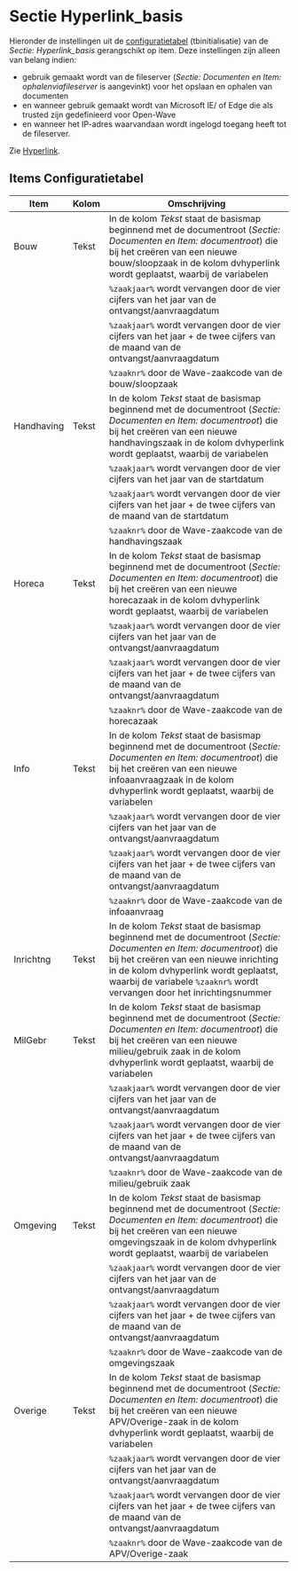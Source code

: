 # Sectie Hyperlink_basis

Hieronder de instellingen uit de [configuratietabel](/docs/instellen_inrichten/configuratie.md) (tbinitialisatie) van de _Sectie: Hyperlink_basis_ gerangschikt op item. Deze instellingen zijn alleen van belang indien:

- gebruik gemaakt wordt van de fileserver (_Sectie: Documenten en Item: ophalenviafileserver_ is aangevinkt) voor het opslaan en ophalen van documenten
- en wanneer gebruik gemaakt wordt van Microsoft IE/ of Edge die als trusted zijn gedefinieerd voor Open-Wave
- en wanneer het IP-adres waarvandaan wordt ingelogd toegang heeft tot de fileserver.

Zie [Hyperlink](/docs/instellen_inrichten/hyperlink.md).

## Items Configuratietabel

| Item       | Kolom | Omschrijving                                                                                                                                                                                                                                                                       |
| ---------- | ----- | ---------------------------------------------------------------------------------------------------------------------------------------------------------------------------------------------------------------------------------------------------------------------------------- |
| Bouw       | Tekst | In de kolom _Tekst_ staat de basismap beginnend met de documentroot (_Sectie: Documenten en Item: documentroot_) die bij het creëren van een nieuwe bouw/sloopzaak in de kolom dvhyperlink wordt geplaatst, waarbij de variabelen                                                  |
|            |       | `%zaakjaar%` wordt vervangen door de vier cijfers van het jaar van de ontvangst/aanvraagdatum                                                                                                                                                                                      |
|            |       | `%zaakjaar%` wordt vervangen door de vier cijfers van het jaar + de twee cijfers van de maand van de ontvangst/aanvraagdatum                                                                                                                                                       |
|            |       | `%zaaknr%` door de Wave-zaakcode van de bouw/sloopzaak                                                                                                                                                                                                                             |
| Handhaving | Tekst | In de kolom _Tekst_ staat de basismap beginnend met de documentroot (_Sectie: Documenten en Item: documentroot_) die bij het creëren van een nieuwe handhavingszaak in de kolom dvhyperlink wordt geplaatst, waarbij de variabelen                                                 |
|            |       | `%zaakjaar%` wordt vervangen door de vier cijfers van het jaar van de startdatum                                                                                                                                                                                                   |
|            |       | `%zaakjaar%` wordt vervangen door de vier cijfers van het jaar + de twee cijfers van de maand van de startdatum                                                                                                                                                                    |
|            |       | `%zaaknr%` door de Wave-zaakcode van de handhavingszaak                                                                                                                                                                                                                            |
| Horeca     | Tekst | In de kolom _Tekst_ staat de basismap beginnend met de documentroot (_Sectie: Documenten en Item: documentroot_) die bij het creëren van een nieuwe horecazaak in de kolom dvhyperlink wordt geplaatst, waarbij de variabelen                                                      |
|            |       | `%zaakjaar%` wordt vervangen door de vier cijfers van het jaar van de ontvangst/aanvraagdatum                                                                                                                                                                                      |
|            |       | `%zaakjaar%` wordt vervangen door de vier cijfers van het jaar + de twee cijfers van de maand van de ontvangst/aanvraagdatum                                                                                                                                                       |
|            |       | `%zaaknr%` door de Wave-zaakcode van de horecazaak                                                                                                                                                                                                                                 |
| Info       | Tekst | In de kolom _Tekst_ staat de basismap beginnend met de documentroot (_Sectie: Documenten en Item: documentroot_) die bij het creëren van een nieuwe infoaanvraagzaak in de kolom dvhyperlink wordt geplaatst, waarbij de variabelen                                                |
|            |       | `%zaakjaar%` wordt vervangen door de vier cijfers van het jaar van de ontvangst/aanvraagdatum                                                                                                                                                                                      |
|            |       | `%zaakjaar%` wordt vervangen door de vier cijfers van het jaar + de twee cijfers van de maand van de ontvangst/aanvraagdatum                                                                                                                                                       |
|            |       | `%zaaknr%` door de Wave-zaakcode van de infoaanvraag                                                                                                                                                                                                                               |
| Inrichtng  | Tekst | In de kolom _Tekst_ staat de basismap beginnend met de documentroot (_Sectie: Documenten en Item: documentroot_) die bij het creëren van een nieuwe inrichting in de kolom dvhyperlink wordt geplaatst, waarbij de variabele `%zaaknr%` wordt vervangen door het inrichtingsnummer |
| MilGebr    | Tekst | In de kolom _Tekst_ staat de basismap beginnend met de documentroot (_Sectie: Documenten en Item: documentroot_) die bij het creëren van een nieuwe milieu/gebruik zaak in de kolom dvhyperlink wordt geplaatst, waarbij de variabelen                                             |
|            |       | `%zaakjaar%` wordt vervangen door de vier cijfers van het jaar van de ontvangst/aanvraagdatum                                                                                                                                                                                      |
|            |       | `%zaakjaar%` wordt vervangen door de vier cijfers van het jaar + de twee cijfers van de maand van de ontvangst/aanvraagdatum                                                                                                                                                       |
|            |       | `%zaaknr%` door de Wave-zaakcode van de milieu/gebruik zaak                                                                                                                                                                                                                        |
| Omgeving   | Tekst | In de kolom _Tekst_ staat de basismap beginnend met de documentroot (_Sectie: Documenten en Item: documentroot_) die bij het creëren van een nieuwe omgevingszaak in de kolom dvhyperlink wordt geplaatst, waarbij de variabelen                                                   |
|            |       | `%zaakjaar%` wordt vervangen door de vier cijfers van het jaar van de ontvangst/aanvraagdatum                                                                                                                                                                                      |
|            |       | `%zaakjaar%` wordt vervangen door de vier cijfers van het jaar + de twee cijfers van de maand van de ontvangst/aanvraagdatum                                                                                                                                                       |
|            |       | `%zaaknr%` door de Wave-zaakcode van de omgevingszaak                                                                                                                                                                                                                              |
| Overige    | Tekst | In de kolom _Tekst_ staat de basismap beginnend met de documentroot (_Sectie: Documenten en Item: documentroot_) die bij het creëren van een nieuwe APV/Overige-zaak in de kolom dvhyperlink wordt geplaatst, waarbij de variabelen                                                |
|            |       | `%zaakjaar%` wordt vervangen door de vier cijfers van het jaar van de ontvangst/aanvraagdatum                                                                                                                                                                                      |
|            |       | `%zaakjaar%` wordt vervangen door de vier cijfers van het jaar + de twee cijfers van de maand van de ontvangst/aanvraagdatum                                                                                                                                                       |
|            |       | `%zaaknr%` door de Wave-zaakcode van de APV/Overige-zaak                                                                                                                                                                                                                           |
